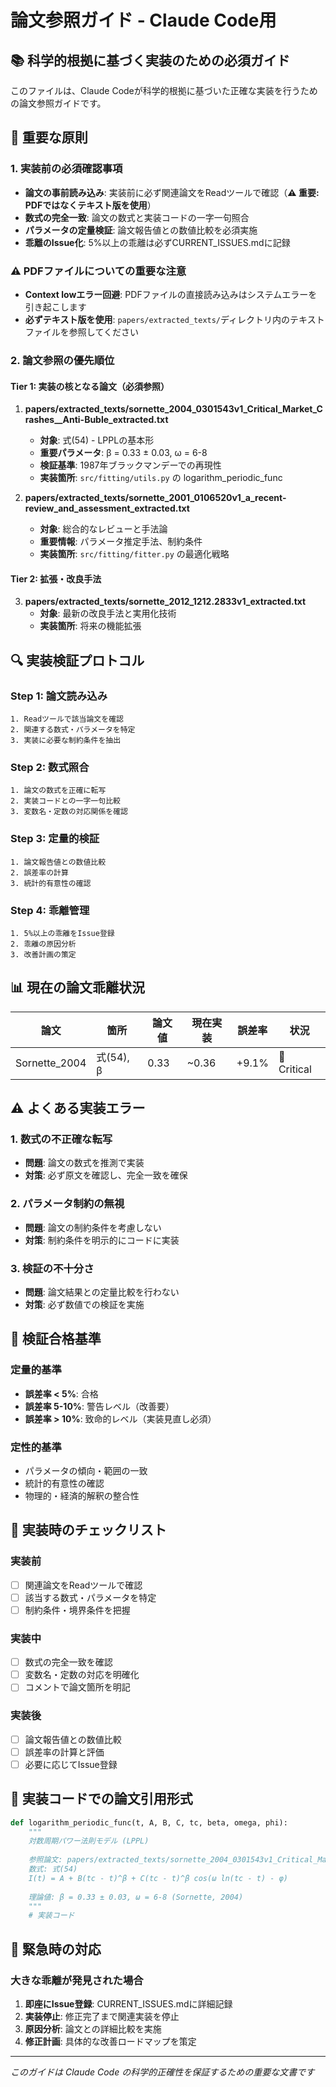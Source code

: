 # 論文参照ガイド - Claude Code用

## 📚 科学的根拠に基づく実装のための必須ガイド

このファイルは、Claude Codeが科学的根拠に基づいた正確な実装を行うための論文参照ガイドです。

## 🚨 重要な原則

### 1. 実装前の必須確認事項
- **論文の事前読み込み**: 実装前に必ず関連論文をReadツールで確認（**⚠️ 重要: PDFではなくテキスト版を使用**）
- **数式の完全一致**: 論文の数式と実装コードの一字一句照合
- **パラメータの定量検証**: 論文報告値との数値比較を必須実施
- **乖離のIssue化**: 5%以上の乖離は必ずCURRENT_ISSUES.mdに記録

### ⚠️ PDFファイルについての重要な注意
- **Context lowエラー回避**: PDFファイルの直接読み込みはシステムエラーを引き起こします
- **必ずテキスト版を使用**: `papers/extracted_texts/`ディレクトリ内のテキストファイルを参照してください

### 2. 論文参照の優先順位

#### Tier 1: 実装の核となる論文（必須参照）
1. **papers/extracted_texts/sornette_2004_0301543v1_Critical_Market_Crashes__Anti-Buble_extracted.txt**
   - **対象**: 式(54) - LPPLの基本形
   - **重要パラメータ**: β = 0.33 ± 0.03, ω = 6-8
   - **検証基準**: 1987年ブラックマンデーでの再現性
   - **実装箇所**: `src/fitting/utils.py` の logarithm_periodic_func

2. **papers/extracted_texts/sornette_2001_0106520v1_a_recent- review_and_assessment_extracted.txt**
   - **対象**: 総合的なレビューと手法論
   - **重要情報**: パラメータ推定手法、制約条件
   - **実装箇所**: `src/fitting/fitter.py` の最適化戦略

#### Tier 2: 拡張・改良手法
3. **papers/extracted_texts/sornette_2012_1212.2833v1_extracted.txt**
   - **対象**: 最新の改良手法と実用化技術
   - **実装箇所**: 将来の機能拡張

## 🔍 実装検証プロトコル

### Step 1: 論文読み込み
```
1. Readツールで該当論文を確認
2. 関連する数式・パラメータを特定
3. 実装に必要な制約条件を抽出
```

### Step 2: 数式照合
```
1. 論文の数式を正確に転写
2. 実装コードとの一字一句比較
3. 変数名・定数の対応関係を確認
```

### Step 3: 定量的検証
```
1. 論文報告値との数値比較
2. 誤差率の計算
3. 統計的有意性の確認
```

### Step 4: 乖離管理
```
1. 5%以上の乖離をIssue登録
2. 乖離の原因分析
3. 改善計画の策定
```

## 📊 現在の論文乖離状況

| 論文 | 箇所 | 論文値 | 現在実装 | 誤差率 | 状況 |
|------|------|--------|----------|--------|------|
| Sornette_2004 | 式(54), β | 0.33 | ~0.36 | +9.1% | 🔴 Critical |

## ⚠️ よくある実装エラー

### 1. 数式の不正確な転写
- **問題**: 論文の数式を推測で実装
- **対策**: 必ず原文を確認し、完全一致を確保

### 2. パラメータ制約の無視
- **問題**: 論文の制約条件を考慮しない
- **対策**: 制約条件を明示的にコードに実装

### 3. 検証の不十分さ
- **問題**: 論文結果との定量比較を行わない
- **対策**: 必ず数値での検証を実施

## 🎯 検証合格基準

### 定量的基準
- **誤差率 < 5%**: 合格
- **誤差率 5-10%**: 警告レベル（改善要）
- **誤差率 > 10%**: 致命的レベル（実装見直し必須）

### 定性的基準
- パラメータの傾向・範囲の一致
- 統計的有意性の確認
- 物理的・経済的解釈の整合性

## 🔧 実装時のチェックリスト

### 実装前
- [ ] 関連論文をReadツールで確認
- [ ] 該当する数式・パラメータを特定
- [ ] 制約条件・境界条件を把握

### 実装中
- [ ] 数式の完全一致を確認
- [ ] 変数名・定数の対応を明確化
- [ ] コメントで論文箇所を明記

### 実装後
- [ ] 論文報告値との数値比較
- [ ] 誤差率の計算と評価
- [ ] 必要に応じてIssue登録

## 📝 実装コードでの論文引用形式

```python
def logarithm_periodic_func(t, A, B, C, tc, beta, omega, phi):
    """
    対数周期パワー法則モデル (LPPL)
    
    参照論文: papers/extracted_texts/sornette_2004_0301543v1_Critical_Market_Crashes__Anti-Buble_extracted.txt
    数式: 式(54)
    I(t) = A + B(tc - t)^β + C(tc - t)^β cos(ω ln(tc - t) - φ)
    
    理論値: β = 0.33 ± 0.03, ω = 6-8 (Sornette, 2004)
    """
    # 実装コード
```

## 🚨 緊急時の対応

### 大きな乖離が発見された場合
1. **即座にIssue登録**: CURRENT_ISSUES.mdに詳細記録
2. **実装停止**: 修正完了まで関連実装を停止
3. **原因分析**: 論文との詳細比較を実施
4. **修正計画**: 具体的な改善ロードマップを策定

---

*このガイドは Claude Code の科学的正確性を保証するための重要な文書です*
